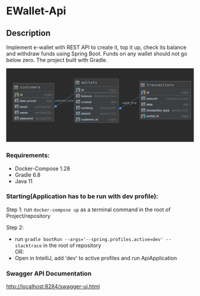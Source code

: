 # EWallet-Api

## Description

Implement e-wallet with REST API to create it, top it up, check its balance and withdraw funds using Spring Boot. Funds on any wallet should
not go below zero. The project  built with Gradle.


![DB](DB.PNG)

### Requirements:

- Docker-Compose 1.28
- Gradle 6.8
- Java 11

### Starting(Application has to be run with dev profile):

Step 1: run `docker-compose up` as a terminal command in the root of Project/repository

Step 2:

- run `gradle bootRun --args='--spring.profiles.active=dev' --stacktrace` in the root of repository        
  OR:
- Open in IntelliJ, add 'dev' to active profiles and run ApiApplication

### Swagger API Documentation

[http://localhost:8284/swagger-ui.html](http://localhost:8284/swagger-ui.html)
